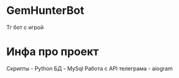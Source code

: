 # GemHunterBot
Тг бот с игрой

# Инфа про проект
Скрипты - Python
БД - MySql
Работа с API телеграма - aiogram
